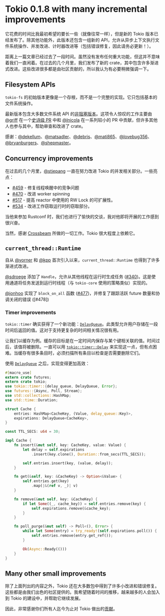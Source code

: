 # Tokio 0.1.8 with many incremental improvements

它花费的时间比我最初希望的要长一些（就像往常一样），但是新的 Tokio 版本已经发布了。除其他功能外，此版本还包含一组新的 API，允许从异步上下文执行文件系统操作、并发改进、计时器改进等（包括错误修复，因此请务必更新！）。

距离上一篇文章已经过去了一段时间。虽然没有发布任何重大功能，但这并不意味着我们一直闲着。在过去的几个月里，我们发布了新的 crate，其中包含许多渐进式改进。这些改进很多都是由社区贡献的，所以我认为有必要稍微强调一下。

## Filesystem APIs

`tokio-fs` 的初始版本更像是一个存根，而不是一个完整的实现。它只包括基本的文件系统操作。

最新版本包含大多数文件系统 API 的[非阻塞版本](https://docs.rs/tokio/0.1.8/tokio/fs/index.html)。这项令人惊叹的工作主要由 [@griff](https://github.com/griff) 在一个[史诗级 PR](https://github.com/tokio-rs/tokio/pull/494) 中和 [@lnicola](https://github.com/lnicola) 在一系列较小的 PR 中贡献，但许多其他人也参与其中，帮助审查和改进了 crate。

感谢：[@dekellum](https://github.com/dekellum)、[@matsadler](https://github.com/matsadler)、[@debris](https://github.com/debris)、[@mati865](https://github.com/mati865)、[@lovebug356](https://github.com/lovebug356)、[@bryanburgers](https://github.com/bryanburgers)、[@shepmaster](https://github.com/shepmaster)。

## Concurrency improvements

在过去的几个月里，[@stjepang](https://github.com/stjepang) 一直在努力改进 Tokio 的并发相关部分。一些亮点：

- [#459](https://github.com/tokio-rs/tokio/issues/459) - 修复线程唤醒中的竞争问题
- [#470](https://github.com/tokio-rs/tokio/issues/470) - 改进 worker spinning
- [#517](https://github.com/tokio-rs/tokio/issues/517) - 提高 reactor 中使用的 RW Lock 的可扩展性。
- [#534](https://github.com/tokio-rs/tokio/issues/534) - 改进工作窃取运行时的窃取部分。

当他来参加 Rustconf 时，我们也进行了愉快的交谈，我对他即将开展的工作感到很兴奋。

当然，感谢 [Crossbeam](https://github.com/crossbeam-rs/) 所做的一切工作。Tokio 很大程度上依赖它。

## `current_thread::Runtime`

自从 [@vorner](https://github.com/vorner) 和 [@kpp](https://github.com/kpp) 首次引入以来，`current_thread::Runtime` 也得到了许多渐进式改进。

[@sdroege](https://github.com/sdroege) 添加了 `Handle`，允许从其他线程在运行时生成任务 ([#340](https://github.com/tokio-rs/tokio/issues/340))。这是使用通道将任务发送到运行时线程（与 `tokio-core` 使用的策略类似）实现的。

[@jonhoo](https://github.com/jonhoo) 实现了 `block_on_all` 函数 ([#477](https://github.com/tokio-rs/tokio/issues/477))，并修复了跟踪活跃 future 数量和协调关闭的错误 ([#478])

### Timer improvements

`tokio::timer` 确实获得了一个新功能：[`DelayQueue`](https://docs.rs/tokio-timer/0.2.6/tokio_timer/struct.DelayQueue.html)。此类型允许用户存储在一段时间后返回的值。这对于支持更复杂的时间相关情况很有用。

让我们以缓存为例。缓存的目标是在一定时间内保存与某个键相关联的值。时间过后，该值将被删除。一直可以用 [`tokio::timer::Delay`](https://docs.rs/tokio-timer/0.2.6/tokio_timer/struct.Delay.html) 来实现这一点，但有点困难。当缓存有很多条目时，必须扫描所有条目以检查是否需要删除它们。

使用 [`DelayQueue`](https://docs.rs/tokio-timer/0.2.6/tokio_timer/struct.DelayQueue.html) 之后，实现变得更加高效：

```rust
#[macro_use]
extern crate futures;
extern crate tokio;
use tokio::timer::{delay_queue, DelayQueue, Error};
use futures::{Async, Poll, Stream};
use std::collections::HashMap;
use std::time::Duration;

struct Cache {
    entries: HashMap<CacheKey, (Value, delay_queue::Key)>,
    expirations: DelayQueue<CacheKey>,
}

const TTL_SECS: u64 = 30;

impl Cache {
    fn insert(&mut self, key: CacheKey, value: Value) {
        let delay = self.expirations
            .insert(key.clone(), Duration::from_secs(TTL_SECS));

        self.entries.insert(key, (value, delay));
    }

    fn get(&self, key: &CacheKey) -> Option<&Value> {
        self.entries.get(key)
            .map(|&(ref v, _)| v)
    }

    fn remove(&mut self, key: &CacheKey) {
        if let Some((_, cache_key)) = self.entries.remove(key) {
            self.expirations.remove(&cache_key);
        }
    }

    fn poll_purge(&mut self) -> Poll<(), Error> {
        while let Some(entry) = try_ready!(self.expirations.poll()) {
            self.entries.remove(entry.get_ref());
        }

        Ok(Async::Ready(()))
    }
}
```

## Many other small improvements

除了上面列出的内容之外，Tokio 还在大多数包中得到了许多小改进和错误修复。这些都是由我们出色的社区提供的。我希望随着时间的推移，越来越多的人会加入到 Tokio 的建设中，并帮助它继续发展。

因此，非常感谢你们所有人迄今为止对 Tokio 做出的[贡献](https://github.com/tokio-rs/tokio/graphs/contributors)。
